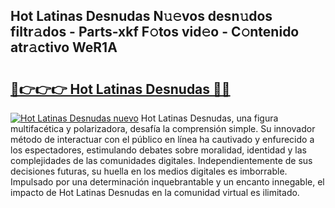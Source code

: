 ## Hot Latinas Desnudas N𝚞𝚎vos desn𝚞dos filtr𝚊dos - Parts-xkf F𝚘tos vid𝚎o - C𝚘ntenido atr𝚊ctivo WeR1A

# <h2><a href="http://mb3k80t.tromn.icu/?c=Hot+Latinas+Desnudas">🔗👉👉👉 Hot Latinas Desnudas 🔗🔗</a></h2>

[![Hot Latinas Desnudas nuevo](https://i.imgur.com/pEAQMta.gif)](http://mb3k80t.tromn.icu/?c=Hot+Latinas+Desnudas)
Hot Latinas Desnudas, una figura multifacética y polarizadora, desafía la comprensión simple. Su innovador método de interactuar con el público en línea ha cautivado y enfurecido a los espectadores, estimulando debates sobre moralidad, identidad y las complejidades de las comunidades digitales. Independientemente de sus decisiones futuras, su huella en los medios digitales es imborrable. Impulsado por una determinación inquebrantable y un encanto innegable, el impacto de Hot Latinas Desnudas en la comunidad virtual es ilimitado.
